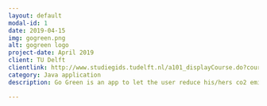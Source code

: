 ```yaml
---
layout: default
modal-id: 1
date: 2019-04-15
img: gogreen.png
alt: gogreen logo
project-date: April 2019
client: TU Delft
clientlink: http://www.studiegids.tudelft.nl/a101_displayCourse.do?course_id=48429
category: Java application
description: Go Green is an app to let the user reduce his/hers co2 emissions in a playful way. For more information please contact me as I can't (yet) publish it.

---
```

